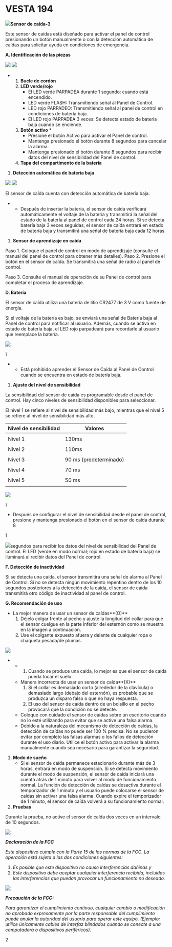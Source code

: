 # VESTA 194

![](<.gitbook/assets/0 (79).jpeg>)**Sensor de caída-3**

Este sensor de caídas está diseñado para activar el panel de control presionando un botón manualmente o con la detección automática de caídas para solicitar ayuda en condiciones de emergencia.

**A. Identificación de las piezas**

![](<.gitbook/assets/1 (59).png>) ![](<.gitbook/assets/2 (64).jpeg>)

*
  1. **Bucle de cordón**
  2. **LED verde/rojo**
     * El LED verde PARPADEA durante 1 segundo: cuando está encendido.
     * LED verde FLASH: Transmitiendo señal al Panel de Control.
     * LED rojo PARPADEO: Transmitiendo señal al panel de control en condiciones de batería baja.
     * El LED rojo PARPADEA 3 veces: Se detecta estado de batería baja cuando se enciende.
  3. **Botón activo**
     *
       * Presione el botón Activo para activar el Panel de control.
       * Mantenga presionado el botón durante 8 segundos para cancelar la alarma.
       * Mantenga presionado el botón durante 8 segundos para recibir datos del nivel de sensibilidad del Panel de control.
  4. **Tapa del compartimento de la batería**

1. **Detección automática de batería baja**

![](<.gitbook/assets/3 (57).jpeg>) ![](<.gitbook/assets/4 (64).png>)

El sensor de caída cuenta con detección automática de batería baja.

*
  * Después de insertar la batería, el sensor de caída verificará automáticamente el voltaje de la batería y transmitirá la señal del estado de la batería al panel de control cada 24 horas. Si se detecta batería baja 3 veces seguidas, el sensor de caída entrará en estado de batería baja y transmitirá una señal de batería baja cada 12 horas.

1. **Sensor de aprendizaje en caída**

Paso 1. Coloque el panel de control en modo de aprendizaje (consulte el manual del panel de control para obtener más detalles). Paso 2. Presione el botón en el sensor de caída. Se transmitirá una señal de radio al panel de control.

Paso 3. Consulte el manual de operación de su Panel de control para completar el proceso de aprendizaje.

**D. Batería**

El sensor de caída utiliza una batería de litio CR2477 de 3 V como fuente de energía.

Si el voltaje de la batería es bajo, se enviará una señal de Batería baja al Panel de control para notificar al usuario. Además, cuando se activa en estado de batería baja, el LED rojo parpadeará para recordarle al usuario que reemplace la batería.

![](<.gitbook/assets/5 (66).png>)

_\\_

*
  * Está prohibido aprender el Sensor de Caída al Panel de Control cuando se encuentra en estado de batería baja.

1. **Ajuste del nivel de sensibilidad**

La sensibilidad del sensor de caída es programable desde el panel de control. Hay cinco niveles de sensibilidad disponibles para seleccionar.

El nivel 1 se refiere al nivel de sensibilidad más bajo, mientras que el nivel 5 se refiere al nivel de sensibilidad más alto.

| Nivel de sensibilidad | Valores                |
| --------------------- | ---------------------- |
|                       |                        |
| Nivel 1               | 130ms                  |
|                       |                        |
| Nivel 2               | 110ms                  |
|                       |                        |
| Nivel 3               | 90 ms (predeterminado) |
|                       |                        |
| Nivel 4               | 70 ms                  |
|                       |                        |
| Nivel 5               | 50 ms                  |
|                       |                        |

![](<.gitbook/assets/6 (46).png>)

_\\_

* Después de configurar el nivel de sensibilidad desde el panel de control, presione y mantenga presionado el botón en el sensor de caída durante 8

1

![](<.gitbook/assets/7 (41).png>)segundos para recibir los datos del nivel de sensibilidad del Panel de control. El LED (verde en modo normal; rojo en estado de batería baja) se iluminará al recibir datos del Panel de control.

**F. Detección de inactividad**

Si se detecta una caída, el sensor transmitirá una señal de alarma al Panel de Control. Si no se detecta ningún movimiento repentino dentro de los 10 segundos posteriores a la detección de la caída, el sensor de caída transmitirá otro código de inactividad al panel de control.

**G. Recomendación de uso**

* La mejor manera de usar un sensor de caídas\*\*(O)\*\*
  1. Déjelo colgar frente al pecho y ajuste la longitud del collar para que el sensor cuelgue en la parte inferior del esternón como se muestra en la imagen a continuación.
  2. Use el colgante expuesto afuera y delante de cualquier ropa o chaqueta pesada/de plumas.

![](<.gitbook/assets/8 (37).jpeg>)

*
  *
    1. Cuando se produce una caída, lo mejor es que el sensor de caída pueda tocar el suelo.
  * Manera incorrecta de usar un sensor de caída\*\*(X)\*\*
    1. Si el collar es demasiado corto (alrededor de la clavícula) o demasiado largo (debajo del esternón), es probable que se produzca un disparo falso o que no haya respuesta.
    2. El uso del sensor de caída dentro de un bolsillo en el pecho provocará que la condición no se detecte.
  * Coloque con cuidado el sensor de caídas sobre un escritorio cuando no lo esté utilizando para evitar que se active una falsa alarma.
  * Debido a la naturaleza del mecanismo de detección de caídas, la detección de caídas no puede ser 100 % precisa. No se pudieron evitar por completo las falsas alarmas o los fallos de detección durante el uso diario. Utilice el botón activo para activar la alarma manualmente cuando sea necesario para garantizar la seguridad.

1. **Modo de sueño**
   * Si el sensor de caída permanece estacionario durante más de 3 horas, entrará en modo de suspensión. Si se detecta movimiento durante el modo de suspensión, el sensor de caída iniciará una cuenta atrás de 1 minuto para volver al modo de funcionamiento normal. La función de detección de caídas se desactiva durante el temporizador de 1 minuto y el usuario puede colocarse el sensor de caídas sin activar una falsa alarma. Cuando expire el temporizador de 1 minuto, el sensor de caída volverá a su funcionamiento normal.
2. **Pruebas**

Durante la prueba, no active el sensor de caída dos veces en un intervalo de 10 segundos.

![](<.gitbook/assets/9 (38).png>)

_**Declaración de la FCC**_

_Este dispositivo cumple con la Parte 15 de las normas de la FCC. La operación está sujeta a las dos condiciones siguientes:_

1. _Es posible que este dispositivo no cause interferencias dañinas y_
2. _Este dispositivo debe aceptar cualquier interferencia recibida, incluidas las interferencias que puedan provocar un funcionamiento no deseado._

![](<.gitbook/assets/10 (21).jpeg>)

_**Precaución de la FCC:**_

_Para garantizar el cumplimiento continuo, cualquier cambio o modificación no aprobado expresamente por la parte responsable del cumplimiento puede anular la autoridad del usuario para operar este equipo. (Ejemplo: utilice únicamente cables de interfaz blindados cuando se conecte a una computadora o dispositivos periféricos)._

2
